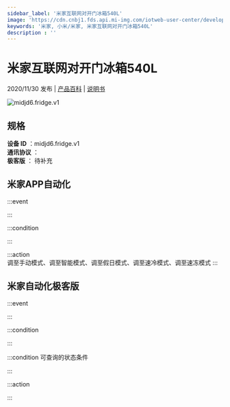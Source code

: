 ```yaml
---
sidebar_label: '米家互联网对开门冰箱540L'
image: 'https://cdn.cnbj1.fds.api.mi-img.com/iotweb-user-center/developer_1679047807132XztzGqQE.png?GalaxyAccessKeyId=AKVGLQWBOVIRQ3XLEW&Expires=9223372036854775807&Signature=aa6nILVZyqVGFeczFx5+Mtd53Zk='
keywords: '米家, 小米/米家, 米家互联网对开门冰箱540L'
description : ''
---
```

# 米家互联网对开门冰箱540L

2020/11/30 发布 | [产品百科](https://home.mi.com/webapp/content/baike/product/index.html?model=midjd6.fridge.v1/) | [说明书](https://home.mi.com/views/introduction.html?model=midjd6.fridge.v1&region=cn)

![midjd6.fridge.v1](https://cdn.cnbj1.fds.api.mi-img.com/iotweb-user-center/developer_1679047807132XztzGqQE.png?GalaxyAccessKeyId=AKVGLQWBOVIRQ3XLEW&Expires=9223372036854775807&Signature=aa6nILVZyqVGFeczFx5+Mtd53Zk=)

## 规格  
> 
**设备 ID** ：midjd6.fridge.v1  
**通讯协议** ：  
**极客版**  ： 待补充 


## 米家APP自动化  

:::event  

:::

:::condition  

:::

:::action   
调至手动模式、调至智能模式、调至假日模式、调至速冷模式、调至速冻模式
:::

## 米家自动化极客版  

:::event  

:::

:::condition  

:::

:::condition 可查询的状态条件  

:::

:::action  

:::

        
